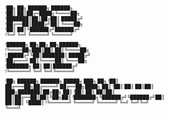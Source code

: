 !██╗  ██╗ ██████╗ ██████╗                    
!██║  ██║██╔═████╗╚════██╗                   
!███████║██║██╔██║ █████╔╝                   
!██╔══██║████╔╝██║ ╚═══██╗                   
!██║  ██║╚██████╔╝██████╔╝                   
!╚═╝  ╚═╝ ╚═════╝ ╚═════╝                    
                                            
!██████╗  ██╗██╗  ██╗██████╗                 
!╚════██╗███║██║  ██║╚════██╗                
! █████╔╝╚██║███████║ █████╔╝                
!██╔═══╝  ██║╚════██║ ╚═══██╗                
!███████╗ ██║     ██║██████╔╝                
!╚══════╝ ╚═╝     ╚═╝╚═════╝                 
                                            
!██╗      ██████╗  ██████╗  █████╗ ███╗   ██╗
!██║     ██╔═══██╗██╔════╝ ██╔══██╗████╗  ██║
!██║     ██║   ██║██║  ███╗███████║██╔██╗ ██║
!██║     ██║   ██║██║   ██║██╔══██║██║╚██╗██║
!███████╗╚██████╔╝╚██████╔╝██║  ██║██║ ╚████║
!╚══════╝ ╚═════╝  ╚═════╝ ╚═╝  ╚═╝╚═╝  ╚═══╝
                                            
